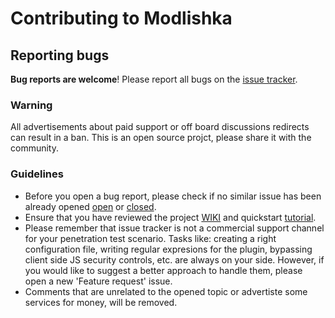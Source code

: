 # Contributing to Modlishka

## Reporting bugs

**Bug reports are welcome**!
Please report all bugs on the [issue tracker](https://github.com/drk1wi/Modlishka/issues).

### Warning
All advertisements about paid support or off board discussions redirects can result in a ban. This is an open source projct, please share it with the community.

### Guidelines
* Before you open a bug report, please check if no similar issue has been already opened [open](https://github.com/drk1wi/Modlishka/issues?utf8=%E2%9C%93&q=is%3Aissue+is%3Aopen) or [closed](https://github.com/drk1wi/Modlishka/issues?utf8=%E2%9C%93&q=is%3Aissue+is%3Aclosed). 
* Ensure that you have reviewed the project [WIKI](https://github.com/drk1wi/Modlishka/wiki) and quickstart [tutorial](https://github.com/drk1wi/Modlishka/wiki/Quickstart-tutorial).
* Please remember that issue tracker is not a commercial support channel for your penetration test scenario. Tasks like: creating a right configuration file, writing regular expresions for the plugin, bypassing client side JS security controls, etc. are always on your side. However, if you would like to suggest a better approach to handle them, please open a new 'Feature request' issue.
* Comments that are unrelated to the opened topic or advertiste some services for money, will be removed.
